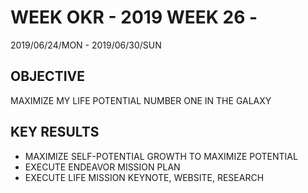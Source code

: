 # WEEK OKR - 2019 WEEK 26 -

2019/06/24/MON - 2019/06/30/SUN

## OBJECTIVE

MAXIMIZE MY LIFE POTENTIAL NUMBER ONE IN THE GALAXY

## KEY RESULTS

- MAXIMIZE SELF-POTENTIAL GROWTH TO MAXIMIZE POTENTIAL
- EXECUTE ENDEAVOR MISSION PLAN
- EXECUTE LIFE MISSION KEYNOTE, WEBSITE, RESEARCH
